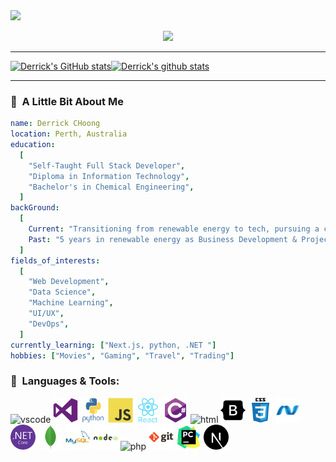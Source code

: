 <img src="https://capsule-render.vercel.app/api?type=waving&height=250&section=header&text=Derrick%20Choong&fontSize=80&fontColor=FFFFFF&color=0:000000,100:0000FF">

<p align="center">
    <a href="https://hits.seeyoufarm.com"><img src="https://hits.seeyoufarm.com/api/count/incr/badge.svg?url=https%3A%2F%2Fgithub.com%2FDerrickCGT&count_bg=%2379C83D&title_bg=%23555555&icon=&icon_color=%23E7E7E7&title=Views&edge_flat=false"/></a>
</p>

---


[![Derrick's GitHub stats](https://github-readme-stats.vercel.app/api?username=DerrickCGT)](https://github.com/DerrickCGT/github-readme-stats)[![Derrick's github stats](https://github-readme-stats.vercel.app/api/top-langs/?username=DerrickCGT&show_icons=true&hide_border=true&title_color=004386&icon_color=004386&layout=compact)](https://github.com/DerrickCGT)


---

### 👨 &nbsp;A Little Bit About Me

```yaml
name: Derrick CHoong
location: Perth, Australia
education:
  [
    "Self-Taught Full Stack Developer",
    "Diploma in Information Technology",
    "Bachelor's in Chemical Engineering",
  ]
backGround:
  [
    Current: "Transitioning from renewable energy to tech, pursuing a career as a software developer.",
    Past: "5 years in renewable energy as Business Development & Project Manager."
  ]
fields_of_interests:
  [
    "Web Development",
    "Data Science",
    "Machine Learning",
    "UI/UX",    
    "DevOps",
  ]  
currently_learning: ["Next.js, python, .NET "]
hobbies: ["Movies", "Gaming", "Travel", "Trading"]
```


### 🚀 &nbsp;Languages & Tools:
<p align="left">
<img src="https://cdn.jsdelivr.net/gh/devicons/devicon/icons/vscode/vscode-original.svg" alt="vscode" width="40" height="40"/>
<img src="https://github.com/devicons/devicon/blob/master/icons/visualstudio/visualstudio-plain.svg" alt="Visual Studio" width="40" height="40"/>
<img src="https://raw.githubusercontent.com/devicons/devicon/master/icons/python/python-original-wordmark.svg" alt="python" width="40" height="40" />
<img src="https://raw.githubusercontent.com/devicons/devicon/master/icons/javascript/javascript-original.svg" alt="javascript" width="40" height="40" />
<img src="https://raw.githubusercontent.com/devicons/devicon/master/icons/react/react-original-wordmark.svg" alt="react" width="40" height="40" />
<img src="https://github.com/devicons/devicon/blob/master/icons/csharp/csharp-original.svg" alt="C-Sharp" width="40" height="40"/>
<img src="https://cdn.jsdelivr.net/gh/devicons/devicon/icons/html5/html5-original.svg" alt="html" width="40" height="40"/>
<img src="https://raw.githubusercontent.com/devicons/devicon/master/icons/bootstrap/bootstrap-plain.svg" alt="bootstrap" width="40" height="40" />
<img src="https://raw.githubusercontent.com/devicons/devicon/master/icons/css3/css3-original-wordmark.svg" alt="css3" width="40" height="40" />
<img src="https://github.com/devicons/devicon/blob/master/icons/dot-net/dot-net-original.svg" alt="Dot-Net" width="40" height="40"/>
<img src="https://github.com/devicons/devicon/blob/master/icons/dotnetcore/dotnetcore-original.svg" alt="Dot-Net-Core" width="40"height="40"/>
<img src="https://raw.githubusercontent.com/devicons/devicon/master/icons/mongodb/mongodb-original.svg" alt="mongodb" width="40" height="40" />
<img src="https://raw.githubusercontent.com/devicons/devicon/master/icons/mysql/mysql-original-wordmark.svg" alt="mysql" width="40" height="40" />
<img src="https://raw.githubusercontent.com/devicons/devicon/master/icons/nodejs/nodejs-original-wordmark.svg" alt="nodejs" width="40" height="40" />
<img src="https://cdn.jsdelivr.net/gh/devicons/devicon/icons/php/php-original.svg" alt="php" width="40" height="40"/>
<img src="https://github.com/devicons/devicon/blob/master/icons/git/git-original-wordmark.svg" alt="Git" width="40" height="40"/>
<img src="https://github.com/devicons/devicon/blob/master/icons/pycharm/pycharm-original.svg" alt="PyCharm" width="40" height="40"/>
<img src="https://github.com/devicons/devicon/blob/master/icons/nextjs/nextjs-original.svg" alt="Next-JS" width="40" height="40"/>
</p>

<!--
This repository because its `README.md` (this file) appears on your GitHub profile.

Here are some ideas to get you started:

- 🔭 I’m currently working on ...
- 🌱 I’m currently learning ...
- 👯 I’m looking to collaborate on ...
- 🤔 I’m looking for help with ..

**DerrickCGT/DerrickCGT** is a ✨ _special_ ✨.
- 💬 Ask me about ...
- 📫 How to reach me: ...
- 😄 Pronouns: ...
- ⚡ Fun fact: ...
-->

